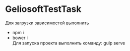 # GeliosoftTestTask
Для загрузки зависимостей выполнить
- npm i
- bower i  
Для запуска проекта выполнить команду: gulp serve

